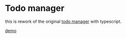 # Todo manager

this is rework of the original [todo manager](https://github.com/heno-s/odin-todo-manager) with typescript.

[demo](https://heno-s.github.io/odin-todo-manager-ts/)
